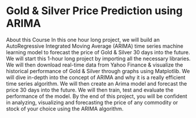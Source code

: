 # Gold & Silver Price Prediction using ARIMA
 
About this Course
In this one hour long project, we will build an AutoRegressive Integrated Moving Average (ARIMA) time series machine learning model to forecast the price of Gold & Silver 30 days into the future. We will start this 1-hour long project by importing all the necessary libraries. We will then download real-time data from Yahoo Finance & visualize the historical performance of Gold & Silver through graphs using Matplotlib. We will dive in-depth into the concept of ARIMA and why it is a really efficient time series algorithm. We will then create an Arima model and forecast the price 30 days into the future.  We will then train, test and evaluate the performance of the model. By the end of this project, you will be confident in analyzing, visualizing and forecasting the price of any commodity or stock of your choice using the ARIMA algorithm.
